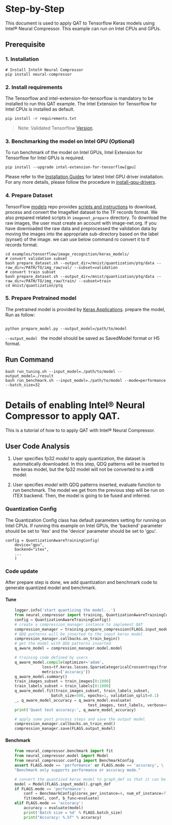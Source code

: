 Step-by-Step
============

This document is used to apply QAT to Tensorflow Keras models using Intel® Neural Compressor.
This example can run on Intel CPUs and GPUs.

## Prerequisite

### 1. Installation
```shell
# Install Intel® Neural Compressor
pip install neural-compressor
```
### 2. Install requirements
The Tensorflow and intel-extension-for-tensorflow is mandatory to be installed to run this QAT example.
The Intel Extension for Tensorflow for Intel CPUs is installed as default.
```shell
pip install -r requirements.txt
```
> Note: Validated Tensorflow [Version](/docs/source/installation_guide.md#validated-software-environment).

### 3. Benchmarking the model on Intel GPU (Optional)

To run benchmark of the model on Intel GPUs, Intel Extension for Tensorflow for Intel GPUs is required.

```shell
pip install --upgrade intel-extension-for-tensorflow[gpu]
```

Please refer to the [Installation Guides](https://dgpu-docs.intel.com/installation-guides/ubuntu/ubuntu-focal-dc.html) for latest Intel GPU driver installation.
For any more details, please follow the procedure in [install-gpu-drivers](https://github.com/intel-innersource/frameworks.ai.infrastructure.intel-extension-for-tensorflow.intel-extension-for-tensorflow/blob/master/docs/install/install_for_gpu.md#install-gpu-drivers).

### 4. Prepare Dataset

  TensorFlow [models](https://github.com/tensorflow/models) repo provides [scripts and instructions](https://github.com/tensorflow/models/tree/master/research/slim#an-automated-script-for-processing-imagenet-data) to download, process and convert the ImageNet dataset to the TF records format.
  We also prepared related scripts in `imagenet_prepare` directory. To download the raw images, the user must create an account with image-net.org. If you have downloaded the raw data and preprocessed the validation data by moving the images into the appropriate sub-directory based on the label (synset) of the image. we can use below command ro convert it to tf records format.

  ```shell
  cd examples/tensorflow/image_recognition/keras_models/
  # convert validation subset
  bash prepare_dataset.sh --output_dir=/mnist/quantization/ptq/data --raw_dir=/PATH/TO/img_raw/val/ --subset=validation
  # convert train subset
  bash prepare_dataset.sh --output_dir=/mnist/quantization/ptq/data --raw_dir=/PATH/TO/img_raw/train/ --subset=train
  cd mnist/quantization/ptq
  ```

### 5. Prepare Pretrained model

The pretrained model is provided by [Keras Applications](https://keras.io/api/applications/). prepare the model, Run as follow: 
 ```

python prepare_model.py --output_model=/path/to/model
 ```
`--output_model ` the model should be saved as SavedModel format or H5 format.

## Run Command
  ```shell
  bash run_tuning.sh --input_model=./path/to/model --output_model=./result 
  bash run_benchmark.sh --input_model=./path/to/model --mode=performance --batch_size=32
  ```

Details of enabling Intel® Neural Compressor to apply QAT.
=========================

This is a tutorial of how to to apply QAT with Intel® Neural Compressor.
## User Code Analysis
1. User specifies fp32 *model* to apply quantization, the dataset is automatically downloaded. In this step, QDQ patterns will be inserted to the keras model, but the fp32 model will not be converted to a int8 model.

2. User specifies *model* with QDQ patterns inserted, evaluate function to run benchmark. The model we get from the previous step will be run on ITEX backend. Then, the model is going to be fused and inferred.

### Quantization Config
The Quantization Config class has default parameters setting for running on Intel CPUs. If running this example on Intel GPUs, the 'backend' parameter should be set to 'itex' and the 'device' parameter should be set to 'gpu'.

```
config = QuantizationAwareTrainingConfig(
    device="gpu",
    backend="itex",
    ...
    )
```

### Code update

After prepare step is done, we add quantization and benchmark code to generate quantized model and benchmark.

#### Tune
```python
    logger.info('start quantizing the model...')
    from neural_compressor import training, QuantizationAwareTrainingConfig
    config = QuantizationAwareTrainingConfig()
    # create a compression_manager instance to implement QAT
    compression_manager = training.prepare_compression(FLAGS.input_model, config)
    # QDQ patterns will be inserted to the input keras model
    compression_manager.callbacks.on_train_begin()
    # get the model with QDQ patterns inserted
    q_aware_model = compression_manager.model.model

    # training code defined by users
    q_aware_model.compile(optimizer='adam',
                loss=tf.keras.losses.SparseCategoricalCrossentropy(from_logits=True),
                metrics=['accuracy'])
    q_aware_model.summary()
    train_images_subset = train_images[0:1000]
    train_labels_subset = train_labels[0:1000]
    q_aware_model.fit(train_images_subset, train_labels_subset,
                    batch_size=500, epochs=1, validation_split=0.1)
    _, q_aware_model_accuracy = q_aware_model.evaluate(
                                    test_images, test_labels, verbose=0)
    print('Quant test accuracy:', q_aware_model_accuracy)

    # apply some post process steps and save the output model
    compression_manager.callbacks.on_train_end()
    compression_manager.save(FLAGS.output_model)
```
#### Benchmark
```python
    from neural_compressor.benchmark import fit
    from neural_compressor.model import Model
    from neural_compressor.config import BenchmarkConfig
    assert FLAGS.mode == 'performance' or FLAGS.mode == 'accuracy', \
    "Benchmark only supports performance or accuracy mode."

    # convert the quantized keras model to graph_def so that it can be fused by ITEX
    model = Model(FLAGS.input_model).graph_def
    if FLAGS.mode == 'performance':
        conf = BenchmarkConfig(cores_per_instance=4, num_of_instance=7)
        fit(model, conf, b_func=evaluate)
    elif FLAGS.mode == 'accuracy':
        accuracy = evaluate(model)
        print('Batch size = %d' % FLAGS.batch_size)
        print("Accuracy: %.5f" % accuracy)
```